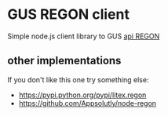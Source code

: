 # GUS REGON client #

Simple node.js client library to GUS [api REGON](https://api.stat.gov.pl/Home/RegonApi)

## other implementations ##
If you don't like this one try something else:

* https://pypi.python.org/pypi/litex.regon
* https://github.com/Appsolutly/node-regon
